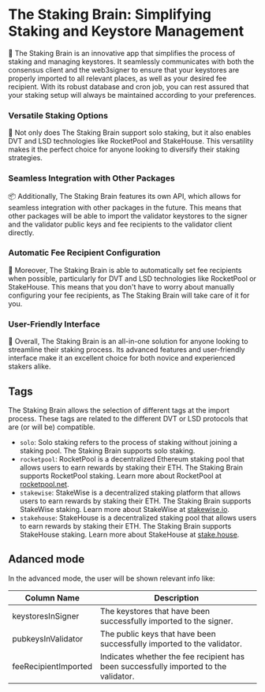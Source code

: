 # The Staking Brain: Simplifying Staking and Keystore Management

🧠 The Staking Brain is an innovative app that simplifies the process of staking and managing keystores. It seamlessly communicates with both the consensus client and the web3signer to ensure that your keystores are properly imported to all relevant places, as well as your desired fee recipient. With its robust database and cron job, you can rest assured that your staking setup will always be maintained according to your preferences.

### Versatile Staking Options

🔁 Not only does The Staking Brain support solo staking, but it also enables DVT and LSD technologies like RocketPool and StakeHouse. This versatility makes it the perfect choice for anyone looking to diversify their staking strategies.

### Seamless Integration with Other Packages

📦 Additionally, The Staking Brain features its own API, which allows for seamless integration with other packages in the future. This means that other packages will be able to import the validator keystores to the signer and the validator public keys and fee recipients to the validator client directly.

### Automatic Fee Recipient Configuration

💸 Moreover, The Staking Brain is able to automatically set fee recipients when possible, particularly for DVT and LSD technologies like RocketPool or StakeHouse. This means that you don't have to worry about manually configuring your fee recipients, as The Staking Brain will take care of it for you.

### User-Friendly Interface

👤 Overall, The Staking Brain is an all-in-one solution for anyone looking to streamline their staking process. Its advanced features and user-friendly interface make it an excellent choice for both novice and experienced stakers alike.

## Tags

The Staking Brain allows the selection of different tags at the import process. These tags are related to the different DVT or LSD protocols that are (or will be) compatible.

- `solo`: Solo staking refers to the process of staking without joining a staking pool. The Staking Brain supports solo staking.
- `rocketpool`: RocketPool is a decentralized Ethereum staking pool that allows users to earn rewards by staking their ETH. The Staking Brain supports RocketPool staking. Learn more about RocketPool at [rocketpool.net](https://rocketpool.net/).
- `stakewise`: StakeWise is a decentralized staking platform that allows users to earn rewards by staking their ETH. The Staking Brain supports StakeWise staking. Learn more about StakeWise at [stakewise.io](https://stakewise.io/).
- `stakehouse`: StakeHouse is a decentralized staking pool that allows users to earn rewards by staking their ETH. The Staking Brain supports StakeHouse staking. Learn more about StakeHouse at [stake.house](https://joinstakehouse.com/).
<!-- - `obol`: OBOL is a decentralized staking protocol built on Ethereum. The Staking Brain supports OBOL staking. Learn more about OBOL at [obol.tech](https://obol.tech/).
- `diva`: DIVA is a decentralized platform that allows users to stake their digital assets to earn rewards. The Staking Brain supports DIVA staking. Learn more about DIVA at [divalabs.org](https://divalabs.org/).
- `ssv`: SSV (Simple Staking Validation) is a framework for building validator nodes. The Staking Brain supports SSV staking. Learn more about SSV at [ssv.network](https://ssv.network/).-->

## Adanced mode

In the advanced mode, the user will be shown relevant info like:

| Column Name          | Description                                                                          |
| -------------------- | ------------------------------------------------------------------------------------ |
| keystoresInSigner    | The keystores that have been successfully imported to the signer.                    |
| pubkeysInValidator   | The public keys that have been successfully imported to the validator.               |
| feeRecipientImported | Indicates whether the fee recipient has been successfully imported to the validator. |
